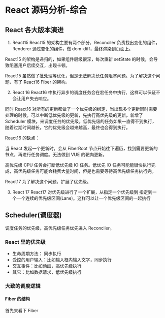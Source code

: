 # React 源码分析-综合

## React 各大版本演进

1. React15
   React15 的架构主要有两个部分，Reconciler 负责找出变化的组件，Renderer 通过变化的组件，做 dom-diff，最终渲染到页面上。

React15 的架构是递归的，如果组件层级很深，每次重新 setState 的时候，会导致阻塞用户后续交互，出现卡顿。

React15 虽然做了批处理等优化，但是无法解决长任务阻塞问题。为了解决这个问题，有了 React16 Fiber 的架构。

2.  React 16
    React16 中执行异步的调度任务会在宏任务中执行，这样可以保证不会让用户失去响应。

同时 React16 对所有的更新都做了一个优先级的绑定，当出现多个更新同时需要处理的时候，可以中断低优先级的更新，先执行高优先级的更新。新增了 Scheduler 模块，来调度任务的优先级。低优先级的任务如果一直得不到执行，随着过期时间越长，它的优先级会越来越高，最终也会得到执行。

React16 的缺点：

当 React 发起一个更新时，会从 FiberRoot 节点开始往下遍历，找到需要更新的节点，再进行任务调度。无法做到 VUE 的靶向更新。

高优先级 CPU 任务会打断低优先级 IO 任务。低优先 IO 任务可能能很快执行完成，高优先级任务可能会耗费大量时间，但是也需要等待高优先级任务执行完。

React17 为了解决这个问题，扩展了优先级。

3. React 17
   React17 对优先级进行了一个扩展，从指定一个优先级到 指定到一个一个连续的优先级区间(Lane)。这样可以让一个优先级区间的一起执行

## Scheduler(调度器)

调度任务的优先级，高优先级任务优先进入 Reconciler。

### React 里的优先级

- 生命周期方法： 同步执行
- 受控的用户输入：比如输入框内输入文字，同步执行
- 交互事件：比如动画，高优先级执行
- 其它：比如数据请求，低优先级执行

### 大致的调度逻辑

#### Fiber 的结构

首先来看下 Fiber

